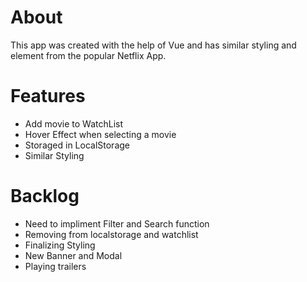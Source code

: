 # About
This app was created with the help of Vue and has similar styling and element from the popular Netflix App.

# Features
<ul>
<li>Add movie to WatchList</li>
<li>Hover Effect when selecting a movie</li>
<li>Storaged in LocalStorage</li>
<li>Similar Styling</li>
</ul>

# Backlog
<ul>
<li>Need to impliment Filter and Search function</li>
<li>Removing from localstorage and watchlist </li>
<li>Finalizing Styling</li>
<li>New Banner and Modal</li>
<li>Playing trailers</li>
</ul>